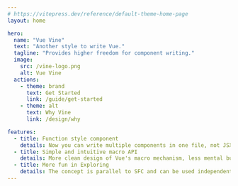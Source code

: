 ```yaml
---
# https://vitepress.dev/reference/default-theme-home-page
layout: home

hero:
  name: "Vue Vine"
  text: "Another style to write Vue."
  tagline: "Provides higher freedom for component writing."
  image:
    src: /vine-logo.png
    alt: Vue Vine
  actions:
    - theme: brand
      text: Get Started
      link: /guide/get-started
    - theme: alt
      text: Why Vine
      link: /design/why

features:
  - title: Function style component
    details: Now you can write multiple components in one file, not JSX, not losing any template features.
  - title: Simple and intuitive macro API
    details: More clean design of Vue's macro mechanism, less mental burden.
  - title: More fun in Exploring
    details: The concept is parallel to SFC and can be used independently or in combination.
---
```


